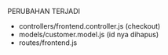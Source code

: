 PERUBAHAN TERJADI 

- controllers/frontend.controller.js (checkout)
- models/customer.model.js (id nya dihapus)
- routes/frontend.js
